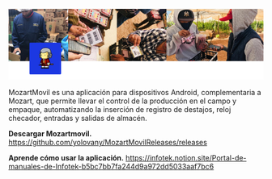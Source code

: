![MozartMovil](https://raw.githubusercontent.com/yolovany/MozartMovilReleases/main/header.png)

MozartMovil es una aplicación para dispositivos Android, complementaria a Mozart, que permite llevar el control de la producción en el campo y empaque, automatizando la inserción de registro de destajos, reloj checador, entradas y salidas de almacén.

**Descargar Mozartmovil.**
  https://github.com/yolovany/MozartMovilReleases/releases

**Aprende cómo usar la aplicación.**
  https://infotek.notion.site/Portal-de-manuales-de-Infotek-b5bc7bb7fa244d9a972dd5033aaf7bc6

